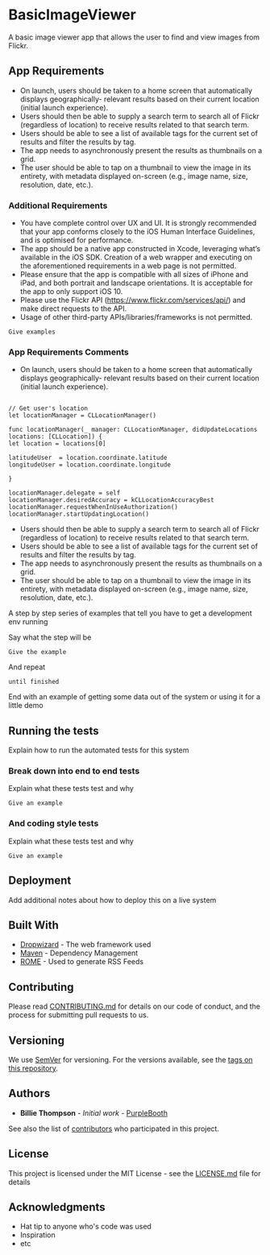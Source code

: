 # BasicImageViewer

A basic image viewer app that allows the user to find and view images from Flickr.

## App Requirements

* On launch, users should be taken to a home screen that automatically displays geographically- relevant results based on their current location (initial launch experience).
* Users should then be able to supply a search term to search all of Flickr (regardless of location) to receive results related to that search term.
* Users should be able to see a list of available tags for the current set of results and filter the results by tag.
* The app needs to asynchronously present the results as thumbnails on a grid.
* The user should be able to tap on a thumbnail to view the image in its entirety, with metadata
displayed on-screen (e.g., image name, size, resolution, date, etc.).

### Additional Requirements

* You have complete control over UX and UI. It is strongly recommended that your app conforms closely to the iOS Human Interface Guidelines, and is optimised for performance.
* The app should be a native app constructed in Xcode, leveraging what’s available in the iOS SDK. Creation of a web wrapper and executing on the aforementioned requirements in a web page is not permitted.
* Please ensure that the app is compatible with all sizes of iPhone and iPad, and both portrait and landscape orientations. It is acceptable for the app to only support iOS 10.
* Please use the Flickr API (https://www.flickr.com/services/api/) and make direct requests to the API.
* Usage of other third-party APIs/libraries/frameworks is not permitted.

```
Give examples
```

### App Requirements Comments

* On launch, users should be taken to a home screen that automatically displays geographically- relevant results based on their current location (initial launch experience).
```

// Get user's location
let locationManager = CLLocationManager()

func locationManager(_ manager: CLLocationManager, didUpdateLocations locations: [CLLocation]) {
let location = locations[0]

latitudeUser  = location.coordinate.latitude
longitudeUser = location.coordinate.longitude

}

locationManager.delegate = self
locationManager.desiredAccuracy = kCLLocationAccuracyBest
locationManager.requestWhenInUseAuthorization()
locationManager.startUpdatingLocation()

```


* Users should then be able to supply a search term to search all of Flickr (regardless of location) to receive results related to that search term.
* Users should be able to see a list of available tags for the current set of results and filter the results by tag.
* The app needs to asynchronously present the results as thumbnails on a grid.
* The user should be able to tap on a thumbnail to view the image in its entirety, with metadata
displayed on-screen (e.g., image name, size, resolution, date, etc.).


A step by step series of examples that tell you have to get a development env running

Say what the step will be

```
Give the example
```

And repeat

```
until finished
```

End with an example of getting some data out of the system or using it for a little demo

## Running the tests

Explain how to run the automated tests for this system

### Break down into end to end tests

Explain what these tests test and why

```
Give an example
```

### And coding style tests

Explain what these tests test and why

```
Give an example
```

## Deployment

Add additional notes about how to deploy this on a live system

## Built With

* [Dropwizard](http://www.dropwizard.io/1.0.2/docs/) - The web framework used
* [Maven](https://maven.apache.org/) - Dependency Management
* [ROME](https://rometools.github.io/rome/) - Used to generate RSS Feeds

## Contributing

Please read [CONTRIBUTING.md](https://gist.github.com/PurpleBooth/b24679402957c63ec426) for details on our code of conduct, and the process for submitting pull requests to us.

## Versioning

We use [SemVer](http://semver.org/) for versioning. For the versions available, see the [tags on this repository](https://github.com/your/project/tags). 

## Authors

* **Billie Thompson** - *Initial work* - [PurpleBooth](https://github.com/PurpleBooth)

See also the list of [contributors](https://github.com/your/project/contributors) who participated in this project.

## License

This project is licensed under the MIT License - see the [LICENSE.md](LICENSE.md) file for details

## Acknowledgments

* Hat tip to anyone who's code was used
* Inspiration
* etc

